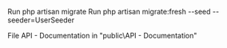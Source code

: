 Run php artisan migrate
Run php artisan migrate:fresh --seed --seeder=UserSeeder

File API - Documentation in "public\API - Documentation"

